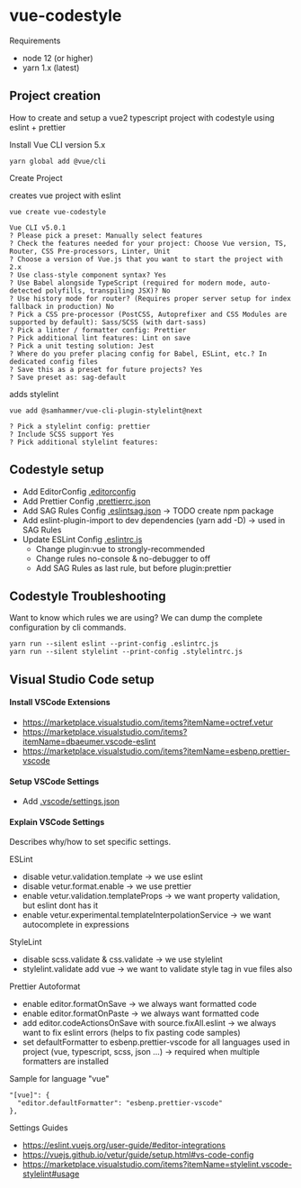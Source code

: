 # vue-codestyle

Requirements

-   node 12 (or higher)
-   yarn 1.x (latest)

## Project creation

How to create and setup a vue2 typescript project with codestyle using eslint + prettier

Install Vue CLI version 5.x

```
yarn global add @vue/cli
```

Create Project

creates vue project with eslint

```
vue create vue-codestyle

Vue CLI v5.0.1
? Please pick a preset: Manually select features
? Check the features needed for your project: Choose Vue version, TS, Router, CSS Pre-processors, Linter, Unit
? Choose a version of Vue.js that you want to start the project with 2.x
? Use class-style component syntax? Yes
? Use Babel alongside TypeScript (required for modern mode, auto-detected polyfills, transpiling JSX)? No
? Use history mode for router? (Requires proper server setup for index fallback in production) No
? Pick a CSS pre-processor (PostCSS, Autoprefixer and CSS Modules are supported by default): Sass/SCSS (with dart-sass)
? Pick a linter / formatter config: Prettier
? Pick additional lint features: Lint on save
? Pick a unit testing solution: Jest
? Where do you prefer placing config for Babel, ESLint, etc.? In dedicated config files
? Save this as a preset for future projects? Yes
? Save preset as: sag-default
```

adds stylelint

```
vue add @samhammer/vue-cli-plugin-stylelint@next

? Pick a stylelint config: prettier
? Include SCSS support Yes
? Pick additional stylelint features:
```

## Codestyle setup

-   Add EditorConfig [.editorconfig](.editorconfig)
-   Add Prettier Config [.prettierrc.json](.prettierrc.json)
-   Add SAG Rules Config [.eslintsag.json](.eslintsag.json) -> TODO create npm package
-   Add eslint-plugin-import to dev dependencies (yarn add -D) -> used in SAG Rules
-   Update ESLint Config [.eslintrc.js](.eslintrc.js)
    -   Change plugin:vue to strongly-recommended
    -   Change rules no-console & no-debugger to off
    -   Add SAG Rules as last rule, but before plugin:prettier

## Codestyle Troubleshooting

Want to know which rules we are using?
We can dump the complete configuration by cli commands.

```
yarn run --silent eslint --print-config .eslintrc.js
yarn run --silent stylelint --print-config .stylelintrc.js
```

## Visual Studio Code setup

#### Install VSCode Extensions

-   https://marketplace.visualstudio.com/items?itemName=octref.vetur
-   https://marketplace.visualstudio.com/items?itemName=dbaeumer.vscode-eslint
-   https://marketplace.visualstudio.com/items?itemName=esbenp.prettier-vscode

#### Setup VSCode Settings

-   Add [.vscode/settings.json](.vscode/settings.json)

#### Explain VSCode Settings

Describes why/how to set specific settings.

ESLint

-   disable vetur.validation.template -> we use eslint
-   disable vetur.format.enable -> we use prettier
-   enable vetur.validation.templateProps -> we want property validation, but eslint dont has it
-   enable vetur.experimental.templateInterpolationService -> we want autocomplete in expressions

StyleLint

-   disable scss.validate & css.validate -> we use stylelint
-   stylelint.validate add vue -> we want to validate style tag in vue files also

Prettier Autoformat

-   enable editor.formatOnSave -> we always want formatted code
-   enable editor.formatOnPaste -> we always want formatted code
-   add editor.codeActionsOnSave with source.fixAll.eslint -> we always want to fix eslint errors (helps to fix pasting code samples)
-   set defaultFormatter to esbenp.prettier-vscode for all languages used in project (vue, typescript, scss, json ...) -> required when multiple formatters are installed

Sample for language "vue"

```
"[vue]": {
  "editor.defaultFormatter": "esbenp.prettier-vscode"
},
```

Settings Guides

-   https://eslint.vuejs.org/user-guide/#editor-integrations
-   https://vuejs.github.io/vetur/guide/setup.html#vs-code-config
-   https://marketplace.visualstudio.com/items?itemName=stylelint.vscode-stylelint#usage

